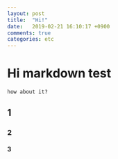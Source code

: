 ```yaml
---
layout: post
title:  "Hi!"
date:   2019-02-21 16:10:17 +0900
comments: true
categories: etc
---
```


# Hi markdown test
```
how about it?
```
## 1
### 2
#### 3
